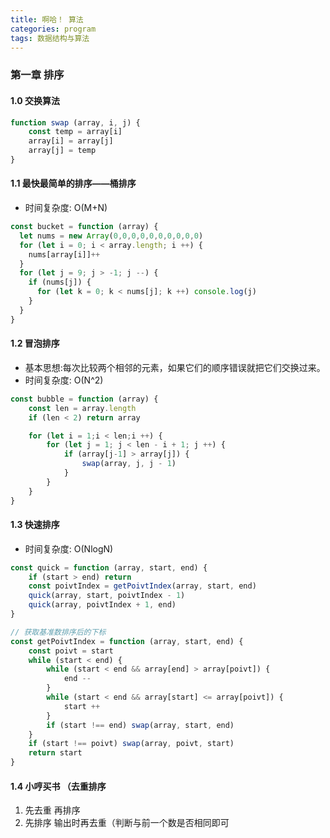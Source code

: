 ```yaml
---
title: 啊哈！ 算法
categories: program
tags: 数据结构与算法
---
```


### 第一章 排序

#### 1.0 交换算法

```js
function swap (array, i, j) {
    const temp = array[i]
    array[i] = array[j]
    array[j] = temp
}
```



#### 1.1 最快最简单的排序——桶排序

* 时间复杂度:  O(M+N)

```js
const bucket = function (array) {
  let nums = new Array(0,0,0,0,0,0,0,0,0,0)
  for (let i = 0; i < array.length; i ++) {
    nums[array[i]]++
  }
  for (let j = 9; j > -1; j --) {
    if (nums[j]) {
      for (let k = 0; k < nums[j]; k ++) console.log(j)
    }
  }
}
```

#### 1.2 冒泡排序

* 基本思想:每次比较两个相邻的元素，如果它们的顺序错误就把它们交换过来。
* 时间复杂度:  O(N^2)

```js
const bubble = function (array) {
    const len = array.length
    if (len < 2) return array

    for (let i = 1;i < len;i ++) {
        for (let j = 1; j < len - i + 1; j ++) {
            if (array[j-1] > array[j]) {
                swap(array, j, j - 1)
            }
        }
    }
}
```

#### 1.3 快速排序

* 时间复杂度:  O(NlogN)

```js
const quick = function (array, start, end) {
    if (start > end) return
    const poivtIndex = getPoivtIndex(array, start, end)
    quick(array, start, poivtIndex - 1)
    quick(array, poivtIndex + 1, end)
}

// 获取基准数排序后的下标
const getPoivtIndex = function (array, start, end) {
    const poivt = start
    while (start < end) {
        while (start < end && array[end] > array[poivt]) {
            end --
        }
        while (start < end && array[start] <= array[poivt]) {
            start ++
        }
        if (start !== end) swap(array, start, end)
    }
    if (start !== poivt) swap(array, poivt, start)
    return start
}
```

#### 1.4 小哼买书 （去重排序

1. 先去重 再排序
2. 先排序 输出时再去重（判断与前一个数是否相同即可

